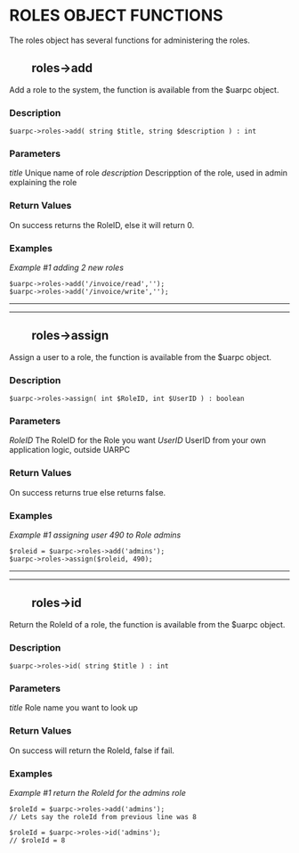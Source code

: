 # ROLES OBJECT FUNCTIONS

The roles object has several functions for administering the roles.

## <dd>**roles->add**</dd>

Add a role to the system, the function is available from the $uarpc object.

### **Description**

    $uarpc->roles->add( string $title, string $description ) : int

### **Parameters**

_title_
    Unique name of role
_description_
    Descripption of the role, used in admin explaining the role

### **Return Values**

On success returns the RoleID, else it will return 0.

### **Examples**

_Example #1 adding 2 new roles_

    $uarpc->roles->add('/invoice/read','');
    $uarpc->roles->add('/invoice/write','');


<hr>
<hr>

## <dd>**roles->assign**</dd>

Assign a user to a role, the function is available from the $uarpc object.

### **Description**

    $uarpc->roles->assign( int $RoleID, int $UserID ) : boolean
### **Parameters**

_RoleID_
    The RoleID for the Role you want
_UserID_
    UserID from your own application logic, outside UARPC

### **Return Values**

On success returns true else returns false.

### **Examples**

_Example #1 assigning user 490 to Role admins_

    $roleid = $uarpc->roles->add('admins');
    $uarpc->roles->assign($roleid, 490);

<hr>
<hr>

## <dd>**roles->id**</dd>

Return the RoleId of a role, the function is available from the $uarpc object.
### **Description**

    $uarpc->roles->id( string $title ) : int

### **Parameters**

_title_
    Role name you want to look up

### **Return Values**

On success will return the RoleId, false if fail.

### **Examples**

_Example #1 return the RoleId for the admins role_

    $roleId = $uarpc->roles->add('admins');
    // Lets say the roleId from previous line was 8

    $roleId = $uarpc->roles->id('admins');
    // $roleId = 8

